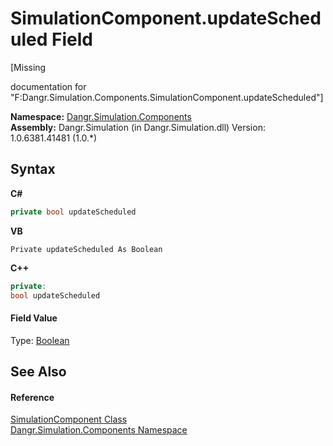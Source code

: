 # SimulationComponent.updateScheduled Field
 

\[Missing <summary> documentation for "F:Dangr.Simulation.Components.SimulationComponent.updateScheduled"\]

**Namespace:**&nbsp;<a href="N_Dangr_Simulation_Components">Dangr.Simulation.Components</a><br />**Assembly:**&nbsp;Dangr.Simulation (in Dangr.Simulation.dll) Version: 1.0.6381.41481 (1.0.*)

## Syntax

**C#**<br />
``` C#
private bool updateScheduled
```

**VB**<br />
``` VB
Private updateScheduled As Boolean
```

**C++**<br />
``` C++
private:
bool updateScheduled
```


#### Field Value
Type: <a href="http://msdn2.microsoft.com/en-us/library/a28wyd50" target="_blank">Boolean</a>

## See Also


#### Reference
<a href="T_Dangr_Simulation_Components_SimulationComponent">SimulationComponent Class</a><br /><a href="N_Dangr_Simulation_Components">Dangr.Simulation.Components Namespace</a><br />